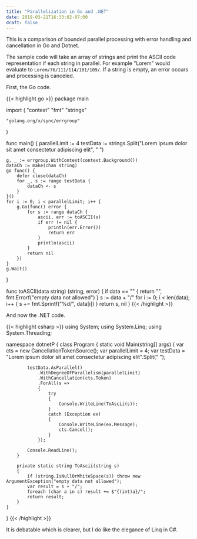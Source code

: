 ```yaml
---
title: "Parallelization in Go and .NET"
date: 2019-03-21T16:33:02-07:00
draft: false
---
```


This is a comparison of bounded parallel processing with error handling and cancellation in Go and Dotnet.

The sample code will take an array of strings and print the ASCII code representation if each string in parallel. For example "Lorem" would evaluate to `Lorem/76/111/114/101/109/`. If a string is empty, an error occurs and processing is canceled.

First, the Go code.

{{< highlight go >}}
package main

import (
	"context"
	"fmt"
	"strings"

	"golang.org/x/sync/errgroup"
)

func main() {
	parallelLimit := 4
	testData := strings.Split("Lorem ipsum dolor sit amet consectetur adipiscing elit", " ")

	g, _ := errgroup.WithContext(context.Background())
	dataCh := make(chan string)
	go func() {
		defer close(dataCh)
		for _, s := range testData {
			dataCh <- s
		}
	}()
	for i := 0; i < parallelLimit; i++ {
		g.Go(func() error {
			for s := range dataCh {
				ascii, err := toASCII(s)
				if err != nil {
					println(err.Error())
					return err
				}
				println(ascii)
			}
			return nil
		})
	}
	g.Wait()
}

func toASCII(data string) (string, error) {
	if data == "" {
		return "", fmt.Errorf("empty data not allowed")
	}
	s := data + "/"
	for i := 0; i < len(data); i++ {
		s += fmt.Sprintf("%d/", data[i])
	}
	return s, nil
}
{{< /highlight >}}

And now the .NET code.

{{< highlight csharp >}}
using System;
using System.Linq;
using System.Threading;

namespace dotnetP
{
    class Program
    {
        static void Main(string[] args)
        {
            var cts = new CancellationTokenSource();
            var parallelLimit = 4;
            var testData = "Lorem ipsum dolor sit amet consectetur adipiscing elit".Split(" ");

            testData.AsParallel()
                .WithDegreeOfParallelism(parallelLimit)
                .WithCancellation(cts.Token)
                .ForAll(s =>
                {
                    try
                    {
                        Console.WriteLine(ToAscii(s));
                    }
                    catch (Exception ex)
                    {
                        Console.WriteLine(ex.Message);
                        cts.Cancel();
                    }
                });

            Console.ReadLine();
        }

        private static string ToAscii(string s)
        {
            if (string.IsNullOrWhiteSpace(s)) throw new ArgumentException("empty data not allowed");
            var result = s + "/";
            foreach (char a in s) result += $"{(int)a}/";
            return result;
        }
    }
}
{{< /highlight >}}

It is debatable which is clearer, but I do like the elegance of Linq in C#.